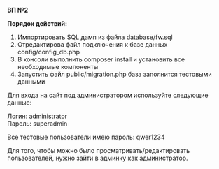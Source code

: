 **ВП №2**

**Порядок действий:**

1. Импортировать SQL дамп из файла database/fw.sql
2. Отредактирова файл подключения к базе данных config/config_db.php
3. В консоли выполнить composer install и установить все необходимые компоненты
4. Запустить файл public/migration.php база заполнится тестовыми данными

Для входа на сайт под администратором используйте следующие данные:

Логин: administrator\
Пароль: superadmin

Все тестовые пользователи имею пароль: qwer1234

Для того, чтобы можно было просматривать/редактировать пользователей, нужно зайти в админку как администратор.